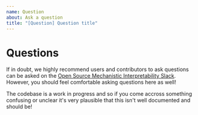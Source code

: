 ```yaml
---
name: Question
about: Ask a question
title: "[Question] Question title"
---
```


# Questions

If in doubt, we highly recommend users and contributors to ask questions can be asked on the [Open Source Mechanistic Interpretability Slack](https://join.slack.com/t/opensourcemechanistic/shared_invite/zt-375zalm04-GFd5tdBU1yLKlu_T_JSqZQ). However, you should feel comfortable asking questions here as well!

The codebase is a work in progress and so if you come accross something confusing or unclear it's very plausible that this isn't well documented and should be!
